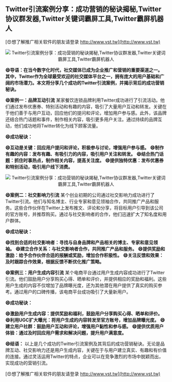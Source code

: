## **Twitter引流案例分享：成功营销的秘诀揭秘,Twitter协议群发器,Twitter关键词霸屏工具,Twitter霸屏机器人**

[😍想了解推广相关软件的朋友请登录 http://www.vst.tw](http://www.vst.tw)

 <center><img src="https://vst.tw/MP4/tuiguang/png/3.png" alt="Twitter引流案例分享：成功营销的秘诀揭秘,Twitter协议群发器,Twitter关键词霸屏工具,Twitter霸屏机器人"></center>

**😄导语：在当今数字化时代，社交媒体已成为企业推广和营销的重要渠道之一。其中，Twitter作为全球最受欢迎的社交媒体平台之一，拥有庞大的用户基础和广阔的市场潜力。本文将分享几个成功的Twitter引流案例，并揭示背后的成功营销秘诀。**

**😄案例一：品牌互动引流**
某家餐饮连锁品牌利用Twitter成功进行了引流活动。他们通过发布优惠券、特别活动和有趣的内容，吸引了大量用户互动和转发。关键在于他们善于与用户互动，回应他们的提问和评论，增加用户参与感。此外，该品牌还结合热门话题和事件，制作相关内容，吸引更多用户关注。通过持续的品牌互动，他们成功地将Twitter转化为线下顾客流量。

**😄成功秘诀：**

**😄互动是关键：回应用户提问和评论，积极参与讨论，增强用户参与感。**
**😄制作有趣的内容：发布有趣、有吸引力的内容，吸引用户关注和转发。**
**😄结合热门话题：抓住时事热点，制作相关内容，提高关注度。**
**😄提供独特优惠：发布优惠券和特别活动，吸引用户线下消费。**

 <center><img src="https://vst.tw/MP4/tuiguang/png/4.png" alt="Twitter引流案例分享：成功营销的秘诀揭秘,Twitter协议群发器,Twitter关键词霸屏工具,Twitter霸屏机器人"></center>

**😄案例二：社交影响力引流**
某个创业初期的公司通过社交影响力成功进行了Twitter引流。他们与知名博主、行业专家和意见领袖合作，共同推广产品和服务。这些合作伙伴在Twitter上发布推文、评论和分享，将目标用户引导到该公司的官方账号，并推荐购买。通过与社交影响者的合作，他们迅速扩大了知名度和用户群体。

**😄成功秘诀：**

**😄找到合适的社交影响者：寻找与自身品牌和产品相关的博主、专家和意见领袖。**
**😄建立合作关系：与社交影响者合作，共同推广产品和服务。**
**😄提供奖励和激励：给予合作伙伴合适的报酬或奖励，增加合作积极性。**
**😄关注反馈和效果：及时跟踪合作效果，根据反馈不断优化推广策略。**

**😄案例三：用户生成内容引流**
某个电商平台通过用户生成内容成功进行了Twitter引流。他们鼓励用户分享购买心得、晒单和评价，并提供相应的奖励和福利。这些用户生成的内容不仅增加了品牌曝光度，还为其他潜在用户提供了真实的购买参考。通过用户的口碑传播，该电商平台成功吸引了大量新用户。

**😄成功秘诀：**

**😄激励用户生成内容：提供奖励和福利，鼓励用户分享购买心得、晒单和评价。**
**😄利用UGC扩大曝光：将用户生成的内容转发至官方账号，增加品牌曝光度。**
**😄建立用户社群：鼓励用户互动和评论，增强用户黏性和参与感。**
**😄提供优质用户体验：通过及时回应用户需求和解决问题，提升用户满意度。**

**😄结语：**
以上是几个成功的Twitter引流案例及其背后的成功营销秘诀。无论是品牌互动、社交影响力还是用户生成内容，关键在于与用户建立真实、有趣和有价值的连接。通过灵活运用Twitter的特点，企业可以在竞争激烈的市场中脱颖而出，实现成功的营销引流。

[😍想了解推广相关软件的朋友请登录 http://www.vst.tw](http://www.vst.tw)



